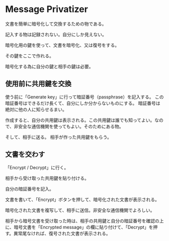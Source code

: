 # Message Privatizer

文書を簡単に暗号化して交換するための物である。

記入する物は記録されない。自分にしか見えない。


暗号化用の鍵を使って、文書を暗号化、又は復号をする。

その鍵をここで作れる。

暗号化する為に自分の鍵と相手の鍵は必要。


## 使用前に共用鍵を交換

使う前に「Generate key」に行って暗証番号（passphrase）を記入する。
この暗証番号はできるだけ長くて、自分にしか分からないものにする。
暗証番号は絶対に他の人に知らせるまい。

作成すると、自分の共用鍵は表示される。この共用鍵は誰でも知ってよい。なので、非安全な通信機関を使ってもよい。そのためにある物。

そして、相手に送る。
相手が作った共用鍵をもらう。


## 文書を交わす

「Encrypt / Decrypt」に行く。

相手から受け取った共用鍵を貼り付ける。

自分の暗証番号を記入。

文書を書いて、「Encrypt」ボタンを押して、暗号化された文書が表示される。

暗号化された文書を複写して、相手に送信。非安全な通信機関でよろしい。

相手から暗号文書を受け取った時は、相手の共用鍵と自分の暗証番号を確認の上に、暗号文書を「Encrypted message」の欄に貼り付けて、「Decrypt」を押す。異常尾なければ、復号された文書が表示される。
